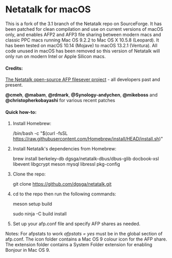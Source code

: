 # Netatalk for macOS
This is a fork of the 3.1 branch of the Netatalk repo on SourceForge. It has been patched for clean compilation and use on current versions of macOS only, and enables AFP2 and AFP3 file sharing between modern macs and classic PPC macs running Mac OS 9.2.2 to Mac OS X 10.5.8 (Leopard). It has been tested on macOS 10.14 (Mojave) to macOS 13.2.1 (Ventura). All code unused in macOS has been removed so this version of Netatalk will only run on modern Intel or Apple Silicon macs.
#### Credits:

[The Netatalk open-source AFP filesever project](https://github.com/Netatalk/netatalk) -
all developers past and present.

**@cmeh**, **@mabam**, **@rdmark**, **@Synology-andychen**, **@mikeboss** and **@christopherkobayashi** for various recent patches

#### Quick how-to:

1. Install Homebrew:

    /bin/bash -c "$(curl -fsSL https://raw.githubusercontent.com/Homebrew/install/HEAD/install.sh)"

2. Install Netatalk's dependencies from Homebrew:

    brew install berkeley-db dgsga/netatalk-dbus/dbus-glib docbook-xsl libevent libgcrypt meson mysql libressl pkg-config

3. Clone the repo:

    git clone https://github.com/dgsga/netatalk.git

4. cd to the repo then run the following commands:

   meson setup build

   sudo ninja -C build install

5. Set up your afp.conf file and specify AFP shares as needed.

Notes: For afpstats to work *afpstats = yes* must be in the global section of afp.conf. The icon folder contains a Mac OS 9 colour icon for the AFP share. The extension folder contains a System Folder extension for enabling Bonjour in Mac OS 9.
